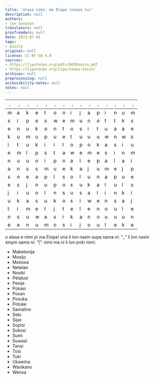 ```yaml
---
title: 'alasa nimi: ma Elopa (nanpa tu)'
description: null
authors:
- jan Sonatan
translators: null
proofreaders: null
date: 2023-07-01
tags:
- puzzle
original: null
license: CC-BY-SA 4.0
sources:
- https://liputenpo.org/pdfs/0020nasin.pdf
- https://liputenpo.org/lipu/nanpa-nasin/
archives: null
preprocessing: null
accessibility-notes: null
notes: null
---
```


.|.|.|.|.|.|.|.|.|.|.|.|.|.|.
-|-|-|-|-|-|-|-|-|-|-|-|-|-|-
m|a|k|e|t|o|n|i|j|a|p|i|n|u|m
s|i|p|e|s|w|e|m|u|n|o|t|t|k|s
e|n|u|k|o|n|t|o|s|i|t|u|a|a|e
k|u|m|u|p|u|e|t|u|u|u|w|n|w|s
i|t|u|k|i|i|l|o|p|o|k|a|s|i|u
e|m|l|p|s|t|a|w|e|m|e|s|i|n|m
n|u|u|o|i|p|n|a|l|e|p|a|l|a|i
a|n|s|s|m|u|e|k|a|j|u|m|e|j|p
s|o|e|a|p|l|s|o|l|u|n|a|p|u|e
e|s|j|n|u|p|o|s|u|k|a|l|u|l|s
j|i|u|o|l|n|s|u|s|a|l|i|n|k|i
u|k|a|s|u|k|o|s|i|w|e|n|s|a|j
t|i|m|e|t|j|t|e|l|e|n|o|u|l|e
n|s|u|w|a|s|i|k|a|n|o|u|u|u|n
e|e|n|u|m|o|s|i|j|o|u|l|e|k|e

o alasa e nimi pi ma Elopa! ona li lon nasin supa sama ni: “\_” li lon nasin sinpin sama ni: “|”. nimi ma ni li lon poki nimi:

- Maketonija
- Mosijo
- Motowa
- Netelan
- Nosiki
- Pelalusi
- Pesije
- Pokasi
- Posan
- Posuka
- Potuke
- Samalino
- Seki
- Sipe
- Sopisi
- Sukosi
- Sumi
- Suwasi
- Tansi
- Tosi
- Tuki
- Ukawina
- Wasikano
- Wensa